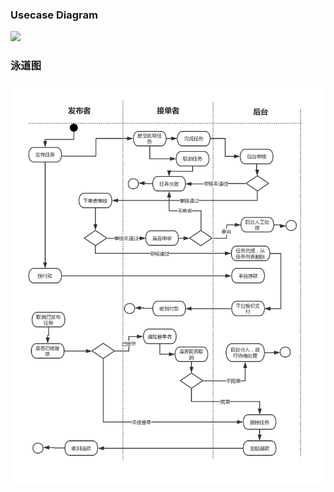 ### Usecase Diagram  
![](https://raw.githubusercontent.com/sysucodingfarmers/MakeMoney/master/doc/Documents/pictures/new-usecase.jpg)  

### 泳道图                  
![](https://raw.githubusercontent.com/sysucodingfarmers/MakeMoney/master/doc/Documents/pictures/%E9%A1%B9%E7%9B%AE%E6%B3%B3%E9%81%93%E5%9B%BE.png)
